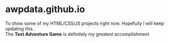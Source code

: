 # awpdata.github.io
To show some of my HTML/CSS/JS projects right now.
Hopefully I will keep updating this. 
<br />
The <b>Text Adventure Game</b> is definitely my greatest accomplishment
